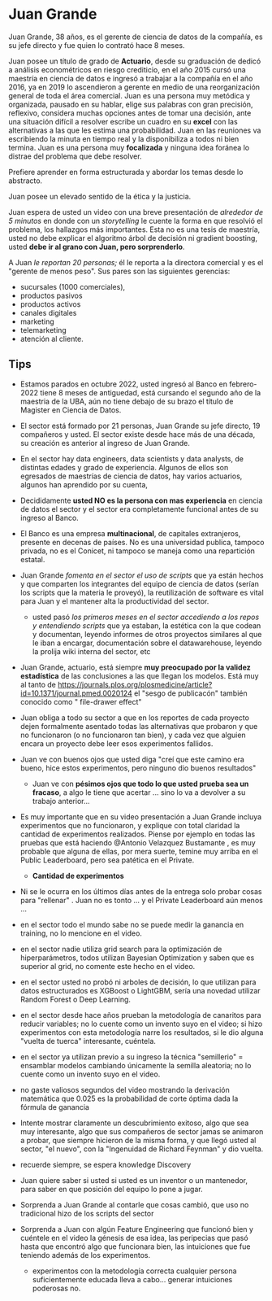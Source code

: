 # Juan Grande

Juan Grande, 38 años, es el gerente de ciencia de datos de la compañía, es su jefe directo y fue quien lo contrató hace 8 meses.

Juan posee un título de grado de **Actuario**, desde su graduación de dedicó a análisis econométricos en riesgo crediticio, en el año 2015 cursó una maestría en ciencia de datos e ingresó a trabajar a la compañía en el año 2016, ya en 2019 lo ascendieron a gerente en medio de una reorganización general de toda el área comercial. Juan es una persona muy metódica y organizada, pausado en su hablar, elige sus palabras con gran precisión, reflexivo, considera muchas opciones antes de tomar una decisión, ante una situación difícil a resolver escribe un cuadro en su **excel** con las alternativas a las que les estima una probabilidad. Juan en las reuniones va escribiendo la minuta en tiempo real y la disponibiliza a todos ni bien termina. Juan es una persona muy **focalizada** y ninguna idea foránea lo distrae del problema que debe resolver.

Prefiere aprender en forma estructurada y abordar los temas desde lo abstracto.

Juan posee un elevado sentido de la ética y la justicia.

Juan espera de usted un video con una breve presentación de _alrededor de 5 minutos_ en donde con un _storytelling_ le cuente la forma en que resolvió el problema, los hallazgos más importantes. Esta no es una tesis de maestría, usted no debe explicar el algoritmo árbol de decisión ni gradient boosting, usted **debe ir al grano con Juan, pero sorprenderlo**.

A Juan _le reportan 20 personas;_ él le reporta a la directora comercial y es el "gerente de menos peso". Sus
pares son las siguientes gerencias:

* sucursales (1000 comerciales), 
* productos pasivos
* productos activos
* canales digitales
* marketing
* telemarketing 
* atención al cliente.


## Tips

* Estamos parados en octubre 2022, usted ingresó al Banco en febrero-2022 tiene 8 meses de antiguedad, está cursando el segundo año de la maestria de la UBA, aún no tiene debajo de su brazo el título de Magister en Ciencia de Datos.
* El sector está formado por 21 personas, Juan Grande su jefe directo, 19 compañeros y usted. El sector existe desde hace más de una década, su creación es anterior al ingreso de Juan Grande.
* En el sector hay data engineers, data scientists y data analysts, de distintas edades y grado de experiencia. Algunos de ellos son egresados de maestrías de ciencia de datos, hay varios actuarios, algunos han aprendido por su cuenta,
* Decididamente **usted NO es la persona con mas experiencia** en ciencia de datos el sector y el sector era completamente funcional antes de su ingreso al Banco.
* El Banco es una empresa **multinacional**, de capitales extranjeros, presente en decenas de países. No es una universidad publica, tampoco privada, no es el Conicet, ni tampoco se maneja como una repartición estatal.


* Juan Grande _fomenta en el sector el uso de scripts_ que ya están hechos y que comparten los integrantes del equipo de ciencia de datos (serían los scripts que la materia le proveyó), la reutilización de software es vital para Juan y el mantener alta la productividad del sector.
    * usted pasó _los primeros meses en el sector accediendo a los repos y entendiendo scripts_ que ya estaban, la estética con la que codean y documentan, leyendo informes de otros proyectos similares al que le iban a encargar, documentación sobre el datawarehouse, leyendo la prolija wiki interna del sector, etc


* Juan Grande, actuario, está siempre **muy preocupado por la validez estadística** de las conclusiones a las que llegan los modelos. Está muy al tanto de https://journals.plos.org/plosmedicine/article?id=10.1371/journal.pmed.0020124 el "sesgo de publicacón" también conocido como " file-drawer effect"
* Juan obliga a todo su sector a que en los reportes de cada proyecto dejen formalmente asentado todas las alternativas que probaron y que no funcionaron (o no funcionaron tan bien), y cada vez que alguien encara un proyecto debe leer esos experimentos fallidos.
* Juan ve con buenos ojos que usted diga "creí que este camino era bueno, hice estos experimentos, pero ninguno dio buenos resultados"
    * Juan ve con **pésimos ojos que todo lo que usted prueba sea un fracaso**, a algo le tiene que acertar ... sino lo va a devolver a su trabajo anterior...
* Es muy importante que en su video presentación a Juan Grande incluya experimentos que no funcionaron, y explique con total claridad la cantidad de experimentos realizados. Piense por ejemplo en todas las pruebas que está haciendo @Antonio Velazquez Bustamante , es muy probable que alguna de ellas, por mera suerte, temine muy arriba en el Public Leaderboard, pero sea patética en el Private.
    * **Cantidad de experimentos**
* Ni se le ocurra en los últimos días antes de la entrega solo probar cosas para "rellenar" . Juan no es tonto ... y el Private Leaderboard aún menos ...


* en el sector todo el mundo sabe no se puede medir la ganancia en training, no lo mencione en el video. 
* en el sector nadie utiliza grid search para la optimización de hiperparámetros, todos utilizan Bayesian Optimization y saben que es  superior al grid, no comente este hecho en el video.
* en el sector usted no probó ni arboles de decisión, lo que utilizan para datos estructurados es XGBoost o LightGBM, sería una novedad utilizar Random Forest o Deep Learning.
* en el sector desde hace años prueban la metodología de canaritos para reducir variables; no lo cuente como un invento suyo en el video; si hizo experimentos con esta metodología narre los resultados, si le dio alguna "vuelta de tuerca" interesante, cuéntela.
* en el sector ya utilizan previo a su ingreso la técnica "semillerio" = ensamblar modelos cambiando únicamente la semilla aleatoria; no lo cuente como un invento suyo en el video.
* no gaste valiosos segundos del video mostrando la derivación matemática que 0.025 es la probabilidad de corte óptima dada la fórmula de ganancia


* Intente mostrar claramente un descubrimiento exitoso, algo que sea muy interesante, algo que sus compañeros de sector jamas se animaron a probar, que siempre hicieron de la misma forma, y que llegó usted al sector, "el nuevo", con la "Ingenuidad de Richard Feynman" y dio vuelta. 
* recuerde siempre, se espera knowledge Discovery
* Juan quiere saber si usted si usted es un inventor o un mantenedor, para saber en que posición del equipo lo pone a jugar.
* Sorprenda a Juan Grande al contarle que cosas cambió, que uso no tradicional hizo de los scripts del sector
* Sorprenda a Juan con algún Feature Engineering que funcionó bien y cuéntele en el video la génesis de esa idea, las peripecias que pasó hasta que encontró algo que funcionara bien, las intuiciones que fue teniendo además de los experimentos.
    * experimentos con la metodología correcta cualquier persona suficientemente educada lleva a cabo... generar intuiciones poderosas no.
